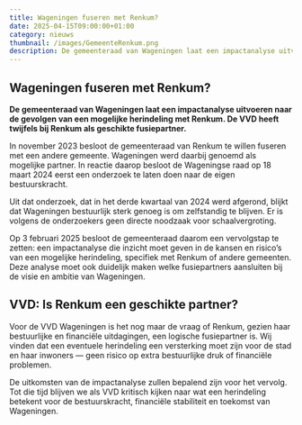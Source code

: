 ```yaml
---
title: Wageningen fuseren met Renkum?
date: 2025-04-15T09:00:00+01:00
category: nieuws
thumbnail: /images/GemeenteRenkum.png
description: De gemeenteraad van Wageningen laat een impactanalyse uitvoeren naar mogelijke herindeling met Renkum. De VVD vraagt zich af of Renkum met haar bestuurlijke en financiële problemen een geschikte fusiepartner is.
---
```


## Wageningen fuseren met Renkum?

**De gemeenteraad van Wageningen laat een impactanalyse uitvoeren naar de gevolgen van een mogelijke herindeling met Renkum. De VVD heeft twijfels bij Renkum als geschikte fusiepartner.**

In november 2023 besloot de gemeenteraad van Renkum te willen fuseren met een andere gemeente. Wageningen werd daarbij genoemd als mogelijke partner. In reactie daarop besloot de Wageningse raad op 18 maart 2024 eerst een onderzoek te laten doen naar de eigen bestuurskracht.

Uit dat onderzoek, dat in het derde kwartaal van 2024 werd afgerond, blijkt dat Wageningen bestuurlijk sterk genoeg is om zelfstandig te blijven. Er is volgens de onderzoekers geen directe noodzaak voor schaalvergroting.

Op 3 februari 2025 besloot de gemeenteraad daarom een vervolgstap te zetten: een impactanalyse die inzicht moet geven in de kansen en risico’s van een mogelijke herindeling, specifiek met Renkum of andere gemeenten. Deze analyse moet ook duidelijk maken welke fusiepartners aansluiten bij de visie en ambitie van Wageningen.

## VVD: Is Renkum een geschikte partner?

Voor de VVD Wageningen is het nog maar de vraag of Renkum, gezien haar bestuurlijke en financiële uitdagingen, een logische fusiepartner is. Wij vinden dat een eventuele herindeling een versterking moet zijn voor de stad en haar inwoners — geen risico op extra bestuurlijke druk of financiële problemen.

De uitkomsten van de impactanalyse zullen bepalend zijn voor het vervolg. Tot die tijd blijven we als VVD kritisch kijken naar wat een herindeling betekent voor de bestuurskracht, financiële stabiliteit en toekomst van Wageningen.

```


```
